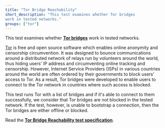 ```yaml
---
title: "Tor Bridge Reachability"
short_description: "This test examines whether Tor bridges
work in tested networks."
groups: ["tor"]
---
```


This test examines whether **[Tor bridges](https://bridges.torproject.org/)**
work in tested networks.

[Tor](https://www.torproject.org/) is free and open source software which
enables online anonymity and censorship circumvention. It was designed to bounce
communications around a distributed network of relays run by volunteers around
the world, thus hiding users' IP address and circumventing online tracking and
censorship. However, Internet Service Providers (ISPs) in various countries
around the world are often ordered by their governments to block users' access
to Tor. As a result, Tor bridges were developed to enable users to connect to
the Tor network in countries where such access is blocked.

This test runs Tor with a list of bridges and if it's able to connect to them
successfully, we consider that Tor bridges are not blocked in the tested
network. If the test, however, is unable to bootstrap a connection, then the Tor
bridges are either offline or blocked.

Read the **[Tor Bridge Reachability test specification](https://github.com/ooni/spec/blob/master/nettests/ts-011-bridge-reachability.md)**.
